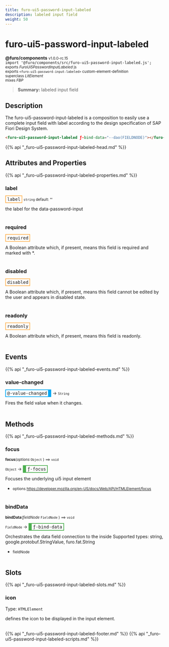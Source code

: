 ```yaml
---
title: furo-ui5-password-input-labeled
description: labeled input field
weight: 50
---
```


# furo-ui5-password-input-labeled
**@furo/components** <small>v1.0.0-rc.15</small>
<br>`import '@furo/components/src/furo-ui5-password-input-labeled.js';`<small>
<br>exports *FuroUi5PasswordInputLabeled* js
<br>exports `<furo-ui5-password-input-labeled>` custom-element-definition
<br>superclass *LitElement*
<br> mixes *FBP*</small>

> **Summary:** labeled input field

## Description

The furo-ui5-password-input-labeled is a composition to easily use a complete input field with label according
to the design specification of SAP Fiori Design System.

```html
<furo-ui5-password-input-labeled ƒ-bind-data="--dao(FIELDNODE)"></furo-ui5-password-input>
```

{{% api "_furo-ui5-password-input-labeled-head.md" %}}

## Attributes and Properties
{{% api "_furo-ui5-password-input-labeled-properties.md" %}}






### **label**

<span  style="border-width:2px; border-style: solid;border-color:  rgb(255, 182, 91);font-family:monospace; padding:2px 4px;">label</span>
<small>`string` default: **&#39;&#39;**</small>

the label for the data-password-input
<br><br>

### **required**

<span  style="border-width:2px; border-style: solid;border-color:  rgb(255, 182, 91);font-family:monospace; padding:2px 4px;">required</span>
</small>

A Boolean attribute which, if present, means this field is required and marked with *.
<br><br>

### **disabled**

<span  style="border-width:2px; border-style: solid;border-color:  rgb(255, 182, 91);font-family:monospace; padding:2px 4px;">disabled</span>
</small>

A Boolean attribute which, if present, means this field cannot be edited by the user and
appears in disabled state.
<br><br>

### **readonly**

<span  style="border-width:2px; border-style: solid;border-color:  rgb(255, 182, 91);font-family:monospace; padding:2px 4px;">readonly</span>
</small>

A Boolean attribute which, if present, means this field is readonly.
<br><br>
## Events
{{% api "_furo-ui5-password-input-labeled-events.md" %}}

### **value-changed**
<span  style="border-width:2px 10px 2px 2px; border-style: solid;border-color:  rgb(2, 168, 244);font-family:monospace; padding:2px 4px;">@-value-changed</span>
→ <small>`String`</small>

Fires the field value when it changes.
<br><br>

## Methods
{{% api "_furo-ui5-password-input-labeled-methods.md" %}}


### **focus**
<small>**focus**(*options* `Object` ) ⟹ `void`</small>

<small>`Object` </small> →
<span  style="border-width:2px 2px 2px 10px; border-style: solid;border-color:  rgb(76, 175, 80);font-family:monospace; padding:2px 4px;">ƒ-focus</span>

Focuses the underlying ui5 input element

- <small>options https://developer.mozilla.org/en-US/docs/Web/API/HTMLElement/focus</small>
<br><br>


### **bindData**
<small>**bindData**(*fieldNode* `FieldNode` ) ⟹ `void`</small>

<small>`FieldNode` </small> →
<span  style="border-width:2px 2px 2px 10px; border-style: solid;border-color:  rgb(76, 175, 80);font-family:monospace; padding:2px 4px;">ƒ-bind-data</span>

Orchestrates the data field connection to the inside
Supported types: string, google.protobuf.StringValue, furo.fat.String

- <small>fieldNode </small>
<br><br>







## Slots
{{% api "_furo-ui5-password-input-labeled-slots.md" %}}

### **icon**
Type: `HTMLElement`

defines the icon to be displayed in the input element.
<br><br>

{{% api "_furo-ui5-password-input-labeled-footer.md" %}}
{{% api "_furo-ui5-password-input-labeled-scripts.md" %}}
